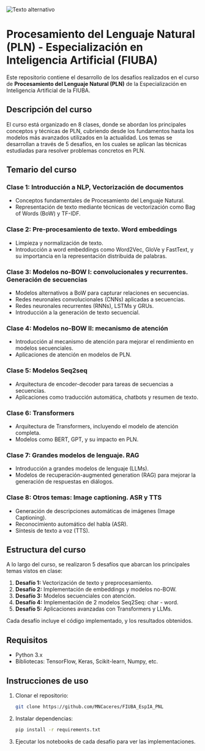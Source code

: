![Texto alternativo]([/img/2.png])

# Procesamiento del Lenguaje Natural (PLN) - Especialización en Inteligencia Artificial (FIUBA)

Este repositorio contiene el desarrollo de los desafíos realizados en el curso de **Procesamiento del Lenguaje Natural (PLN)** de la Especialización en Inteligencia Artificial de la FIUBA.

## Descripción del curso

El curso está organizado en 8 clases, donde se abordan los principales conceptos y técnicas de PLN, cubriendo desde los fundamentos hasta los modelos más avanzados utilizados en la actualidad. Los temas se desarrollan a través de 5 desafíos, en los cuales se aplican las técnicas estudiadas para resolver problemas concretos en PLN.

## Temario del curso

### Clase 1: Introducción a NLP, Vectorización de documentos
- Conceptos fundamentales de Procesamiento del Lenguaje Natural.
- Representación de texto mediante técnicas de vectorización como Bag of Words (BoW) y TF-IDF.

### Clase 2: Pre-procesamiento de texto. Word embeddings
- Limpieza y normalización de texto.
- Introducción a word embeddings como Word2Vec, GloVe y FastText, y su importancia en la representación distribuida de palabras.

### Clase 3: Modelos no-BOW I: convolucionales y recurrentes. Generación de secuencias
- Modelos alternativos a BoW para capturar relaciones en secuencias.
- Redes neuronales convolucionales (CNNs) aplicadas a secuencias.
- Redes neuronales recurrentes (RNNs), LSTMs y GRUs.
- Introducción a la generación de texto secuencial.

### Clase 4: Modelos no-BOW II: mecanismo de atención
- Introducción al mecanismo de atención para mejorar el rendimiento en modelos secuenciales.
- Aplicaciones de atención en modelos de PLN.

### Clase 5: Modelos Seq2seq
- Arquitectura de encoder-decoder para tareas de secuencias a secuencias.
- Aplicaciones como traducción automática, chatbots y resumen de texto.

### Clase 6: Transformers
- Arquitectura de Transformers, incluyendo el modelo de atención completa.
- Modelos como BERT, GPT, y su impacto en PLN.

### Clase 7: Grandes modelos de lenguaje. RAG
- Introducción a grandes modelos de lenguaje (LLMs).
- Modelos de recuperación-augmented generation (RAG) para mejorar la generación de respuestas en diálogos.

### Clase 8: Otros temas: Image captioning. ASR y TTS
- Generación de descripciones automáticas de imágenes (Image Captioning).
- Reconocimiento automático del habla (ASR).
- Síntesis de texto a voz (TTS).

## Estructura del curso

A lo largo del curso, se realizaron 5 desafíos que abarcan los principales temas vistos en clase:

1. **Desafío 1:** Vectorización de texto y preprocesamiento.
2. **Desafío 2:** Implementación de embeddings y modelos no-BOW.
3. **Desafío 3:** Modelos secuenciales con atención.
4. **Desafío 4:** Implementación de 2 modelos Seq2Seq: char - word.
5. **Desafío 5:** Aplicaciones avanzadas con Transformers y LLMs.

Cada desafío incluye el código implementado, y los resultados obtenidos.

## Requisitos

- Python 3.x
- Bibliotecas: TensorFlow, Keras, Scikit-learn, Numpy, etc.

## Instrucciones de uso

1. Clonar el repositorio:
    ```bash
    git clone https://github.com/MNCaceres/FIUBA_EspIA_PNL
    ```

2. Instalar dependencias:
    ```bash
    pip install -r requirements.txt
    ```

3. Ejecutar los notebooks de cada desafío para ver las implementaciones.
